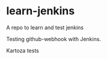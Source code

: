 # learn-jenkins
A repo to learn and test jenkins

Testing github-webhook with Jenkins.

Kartoza tests

